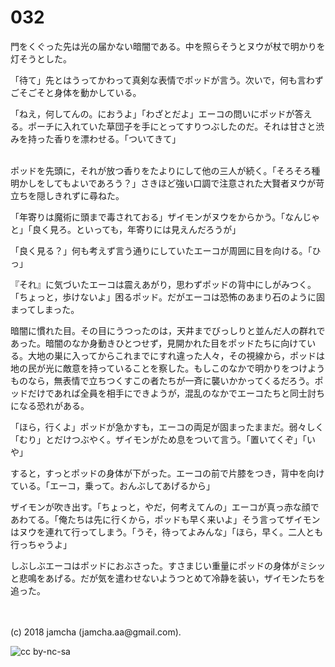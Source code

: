 

# 032

門をくぐった先は光の届かない暗闇である。中を照らそうとヌウが杖で明かりを灯そうとした。  

「待て」先とはうってかわって真剣な表情でポッドが言う。次いで，何も言わずごそごそと身体を動かしている。  

「ねえ，何してんの。におうよ」「わざとだよ」エーコの問いにポッドが答える。ポーチに入れていた草団子を手にとってすりつぶしたのだ。それは甘さと渋みを持った香りを漂わせる。「ついてきて」  

<br>  
ポッドを先頭に，それが放つ香りをたよりにして他の三人が続く。「そろそろ種明かしをしてもよいであろう？」さきほど強い口調で注意された大賢者ヌウが苛立ちを隠しきれずに尋ねた。  

「年寄りは魔術に頭まで毒されておる」ザイモンがヌウをからかう。「なんじゃと」「良く見ろ。といっても，年寄りには見えんだろうが」  

「良く見る？」何も考えず言う通りにしていたエーコが周囲に目を向ける。「ひっ」  

『それ』に気づいたエーコは震えあがり，思わずポッドの背中にしがみつく。「ちょっと，歩けないよ」困るポッド。だがエーコは恐怖のあまり石のように固まってしまった。  

暗闇に慣れた目。その目にうつったのは，天井までびっしりと並んだ人の群れであった。暗闇のなか身動きひとつせず，見開かれた目をポッドたちに向けている。大地の巣に入ってからこれまでにすれ違った人々，その視線から，ポッドは地の民が光に敵意を持っていることを察した。もしこのなかで明かりをつけようものなら，無表情で立ちつくすこの者たちが一斉に襲いかかってくるだろう。ポッドだけであれば全員を相手にできようが，混乱のなかでエーコたちと同士討ちになる恐れがある。  

「ほら，行くよ」ポッドが急かすも，エーコの両足が固まったままだ。弱々しく「むり」とだけつぶやく。ザイモンがため息をついて言う。「置いてくぞ」「いや」  

すると，すっとポッドの身体が下がった。エーコの前で片膝をつき，背中を向けている。「エーコ，乗って。おんぶしてあげるから」  

ザイモンが吹き出す。「ちょっと，やだ，何考えてんの」エーコが真っ赤な顔であわてる。「俺たちは先に行くから，ポッドも早く来いよ」そう言ってザイモンはヌウを連れて行ってしまう。「うそ，待ってよみんな」「ほら，早く。二人とも行っちゃうよ」  

しぶしぶエーコはポッドにおぶさった。すさまじい重量にポッドの身体がミシッと悲鳴をあげる。だが気を遣わせないようつとめて冷静を装い，ザイモンたちを追った。  

<br>  
<br>  
(c) 2018 jamcha (jamcha.aa@gmail.com).  

![cc by-nc-sa](http://i.creativecommons.org/l/by-nc-sa/4.0/88x31.png)  

